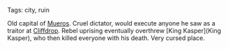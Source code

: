 Tags: city, ruin

Old capital of [Mueros](Mueros). Cruel dictator, would execute anyone he saw as a traitor at [Cliffdrop](Cliffdrop). Rebel uprising eventually overthrew [King Kasper](King Kasper), who then killed everyone with his death. Very cursed place.